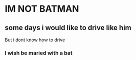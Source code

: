 
# IM NOT BATMAN

## some days i would like to drive like him
But i dont know how to drive

### I wish be maried with a bat 
